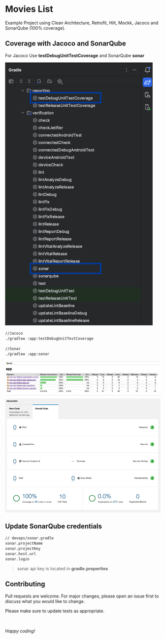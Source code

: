 # Movies List

Example Project using Clean Architecture, Retrofit, Hilt, Mockk, Jacoco and SonarQube (100% coverage).

## Coverage with Jacoco and SonarQube

For Jacoco Use **testDebugUnitTestCoverage** and SonarQube **sonar**

<img alt="jacoco task" src="./images/task.png"/>

```bash
//Jacoco
./gradlew :app:testDebugUnitTestCoverage

//Sonar
./gradlew :app:sonar
```

<img alt="coverage" src="./images/jacoco.png" />

<img alt="coverage" src="./images/sonar.png" />

## Update SonarQube credentials

```bash
// devops/sonar.gradle
sonar.projectName
sonar.projectKey
sonar.host.url
sonar.login
```
>sonar api key is located in **gradle.properties**


## Contributing

Pull requests are welcome. For major changes, please open an issue first
to discuss what you would like to change.

Please make sure to update tests as appropriate.

<br><br>
*Happy coding!*